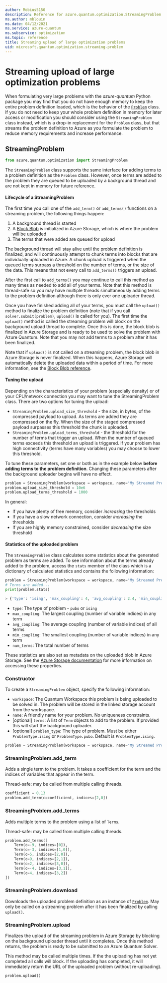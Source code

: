 ```yaml
---
author: Mobius5150
description: Reference for azure.quantum.optimization.StreamingProblem
ms.author: mblouin
ms.date: 04/12/2021
ms.service: azure-quantum
ms.subservice: optimization
ms.topic: reference
title: Streaming upload of large optimization problems
uid: microsoft.quantum.optimization.streaming-problem
---
```


# Streaming upload of large optimization problems

When formulating very large problems with the *azure-quantum* Python package you may find that you do not have enough memory to keep the entire problem definition loaded, which is the behavior of the [`Problem`](xref:microsoft.quantum.optimization.problem) class. If you do not need to keep your whole problem definition in memory for later access or modification you should consider using the `StreamingProblem` class instead, which is a drop-in replacement for the `Problem` class, but that streams the problem definition to Azure as you formulate the problem to reduce memory requirements and increase performance.

## StreamingProblem

```py
from azure.quantum.optimization import StreamingProblem
```

The `StreamingProblem` class supports the same interface for adding terms to a problem definition as the `Problem` class. However, once terms are added to the problem they are queued to be uploaded by a background thread and are not kept in memory for future reference.

#### Lifecycle of a StreamingProblem

The first time you call one of the `add_term()` or `add_terms()` functions on a streaming problem, the following things happen:

1. A background thread is started
2. A [Block Blob](/rest/api/storageservices/understanding-block-blobs--append-blobs--and-page-blobs) is initialized in Azure Storage, which is where the problem will be uploaded
3. The terms that were added are queued for upload

The background thread will stay alive until the problem definition is finalized, and will continuously attempt to chunk terms into blocks that are individually uploaded in Azure. A chunk upload is triggered when the queued terms surpass a threshold on the number of terms, or the size of the data. This means that not every call to `add_terms()` triggers an upload.

After the first call to `add_terms()` you may continue to call this method as many times as needed to add all of your terms. Note that this method is thread-safe so you may have multiple threads simultaneously adding terms to the problem definition although there is only ever one uploader thread.

Once you have finished adding all of your terms, you must call the `upload()` method to finalize the problem definition (note that if you call `solver.submit(problem)`, `upload()` is called for you). The first time the `upload()` method is called the streaming problem will block on the background upload thread to complete. Once this is done, the block blob is finalized in Azure Storage and is ready to be used to solve the problem with Azure Quantum. Note that you may not add terms to a problem after it has been finalized.

Note that if `upload()` is not called on a streaming problem, the block blob in Azure Storage is never finalized. When this happens, Azure Storage will automatically delete the uploaded data within a period of time. For more information, see the [Block Blob reference](/rest/api/storageservices/understanding-block-blobs--append-blobs--and-page-blobs).

#### Tuning the upload

Depending on the characteristics of your problem (especially density) or of your CPU/network connection you may want to tune the StreamingProblem class. There are two options for tuning the upload:

- `StreamingProblem.upload_size_threshold` - the size, in bytes, of the compressed payload to upload. As terms are added they are compressed on the fly. When the size of the staged compressed payload surpasses this threshold the chunk is uploaded.
- `StreamingProblem.upload_terms_threshold` - the threshold for the number of terms that trigger an upload. When the number of queued terms exceeds this threshold an upload is triggered. If your problem has high connectivity (terms have many variables) you may choose to lower this threshold.

To tune these parameters, set one or both as in the example below **before adding terms to the problem definition**. Changing these parameters after the background uploader begins will have no effect.

```py
problem = StreamingProblem(workspace = workspace, name="My Streamed Problem", problem_type=ProblemType.ising)
problem.upload_size_threshold = 10e6
problem.upload_terms_threshold = 1000
```

In general:

- If you have plenty of free memory, consider _increasing_ the thresholds
- If you have a slow network connection, consider _increasing_ the thresholds
- If you are highly memory constrained, consider _decreasing_ the size threshold

#### Statistics of the uploaded problem

The `StreamingProblem` class calculates some statistics about the generated problem as terms are added. To see information about the terms already added to the problem, access the `stats` member of the class which is a dictionary of calculated statistics and contains the following information:

```py
problem = StreamingProblem(workspace = workspace, name="My Streamed Problem", problem_type=ProblemType.ising)
# Terms are added...
print(problem.stats)

> {'type': 'ising', 'max_coupling': 4, 'avg_coupling': 2.4, 'min_coupling': 2, 'num_terms': 6125}
```

- `type`: The type of problem - `pubo` or `ising`
- `max_coupling`: The largest coupling (number of variable indices) in any term
- `avg_coupling`: The average coupling (number of variable indices) of all terms
- `min_coupling`: The smallest coupling (number of variable indices) in any term
- `num_terms`: The total number of terms

These statistics are also set as metadata on the uploaded blob in Azure Storage. See the [Azure Storage documentation](/learn/modules/organize-blobs-properties-metadata/) for more information on accessing these properties.

### Constructor

To create a `StreamingProblem` object, specify the following information:

- `workspace`: The Quantum Workspace this problem is being uploaded to be solved in. The problem will be stored in the linked storage account from the workspace.
- `name`: A friendly name for your problem. No uniqueness constraints.
- [optional] `terms`: A list of `Term` objects to add to the problem. If provided this will start the background uploader.
- [optional] `problem_type`: The type of problem. Must be either
  `ProblemType.ising` or `ProblemType.pubo`. Default is `ProblemType.ising`.

```py
problem = StreamingProblem(workspace = workspace, name="My Streamed Problem", problem_type=ProblemType.ising)
```

### StreamingProblem.add_term

Adds a single term to the problem. It takes a coefficient for the term and the indices of variables that appear in the term.

Thread-safe: may be called from multiple calling threads.

```py
coefficient = 0.13
problem.add_term(c=coefficient, indices=[2,0])
```

### StreamingProblem.add_terms

Adds multiple terms to the problem using a list of `Terms`.

Thread-safe: may be called from multiple calling threads.

```py
problem.add_terms([
    Term(c=-9, indices=[0]),
    Term(c=-3, indices=[1,0]),
    Term(c=5, indices=[2,0]),
    Term(c=9, indices=[2,1]),
    Term(c=2, indices=[3,0]),
    Term(c=-4, indices=[3,1]),
    Term(c=4, indices=[3,2])
])
```

### StreamingProblem.download

Downloads the uploaded problem definition as an instance of [`Problem`](xref:microsoft.quantum.optimization.problem). May only be called on a streaming problem after it has been finalized by calling `upload()`.

### StreamingProblem.upload

Finalizes the upload of the streaming problem in Azure Storage by blocking on the background uploader thread until it completes. Once this method returns, the problem is ready to be submitted to an Azure Quantum Solver.

This method may be called multiple times. If the the uploading has not yet completed all calls will block. If the uploading has completed, it will immediately return the URL of the uploaded problem (without re-uploading).

```py
problem.upload()
```
